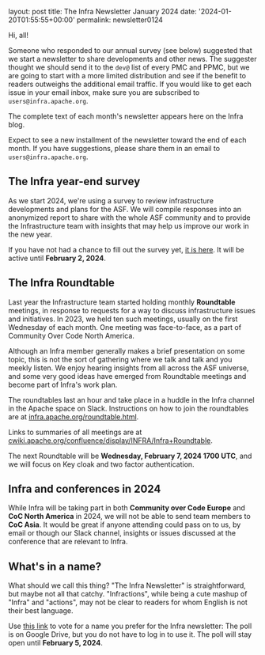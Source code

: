 layout: post title: The Infra Newsletter January 2024 date: '2024-01-20T01:55:55+00:00' permalink: newsletter0124

Hi, all!

Someone who responded to our annual survey (see below) suggested that we start a newsletter to share developments and other news. The suggester thought we should send it to the `dev@` list of every PMC and PPMC, but we are going to start with a more limited distribution and see if the benefit to readers outweighs the additional email traffic. If you would like to get each issue in your email inbox, make sure you are subscribed to `users@infra.apache.org`.

The complete text of each month's newsletter appears here on the Infra blog.

Expect to see a new installment of the newsletter toward the end of each month. If you have suggestions, please share them in an email to `users@infra.apache.org`.

## The Infra year-end survey
As we start 2024, we're using a survey to review infrastructure developments and plans for the ASF. We will compile responses into an anonymized report to share with the whole ASF community and to provide the Infrastructure team with insights that may help us improve our work in the new year. 

If you have not had a chance to fill out the survey yet, <a href="https://forms.gle/rQwYykCuP3Z1ij5Z9" target="_blank">it is here</a>. It will be active until **February 2, 2024**.

## The Infra Roundtable
Last year the Infrastructure team started holding monthly **Roundtable** meetings, in response to requests for a way to discuss infrastructure issues and initiatives. In 2023, we held ten such meetings, usually on the first Wednesday of each month. One meeting was face-to-face, as a part of Community Over Code North America.

Although an Infra member generally makes a brief presentation on some topic, this is not the sort of gathering where we talk and talk and you meekly listen. We enjoy hearing insights from all across the ASF universe, and some very good ideas have emerged from Roundtable meetings and become part of Infra's work plan.

The roundtables last an hour and take place in a huddle in the Infra channel in the Apache space on Slack. Instructions on how to join the roundtables are at <a href="https://infra.apache.org/roundtable.html" target="_blank">infra.apache.org/roundtable.html</a>.

Links to summaries of all meetings are at <a href="https://cwiki.apache.org/confluence/display/INFRA/Infra+Roundtable" target="_blank">cwiki.apache.org/confluence/display/INFRA/Infra+Roundtable</a>.

The next Roundtable will be **Wednesday, February 7, 2024 1700 UTC**, and we will focus on Key cloak and two factor authentication.

## Infra and conferences in 2024
While Infra will be taking part in both **Community over Code Europe** and **CoC North America** in 2024, we will not be able to send team members to **CoC Asia**. It would be great if anyone attending could pass on to us, by email or though our Slack channel, insights or issues discussed at the conference that are relevant to Infra.

## What's in a name?
What should we call this thing? "The Infra Newsletter" is straightforward, but maybe not all that catchy. "Infractions", while being a cute mashup of "Infra" and "actions", may not be clear to readers for whom English is not their best language.

Use <a href="https://forms.gle/TCEDGdE9VHM45CGJA" target="_blank">this link</a> to vote for a name you prefer for the Infra newsletter: The poll is on Google Drive, but you do not have to log in to use it. The poll will stay open until **February 5, 2024**.
